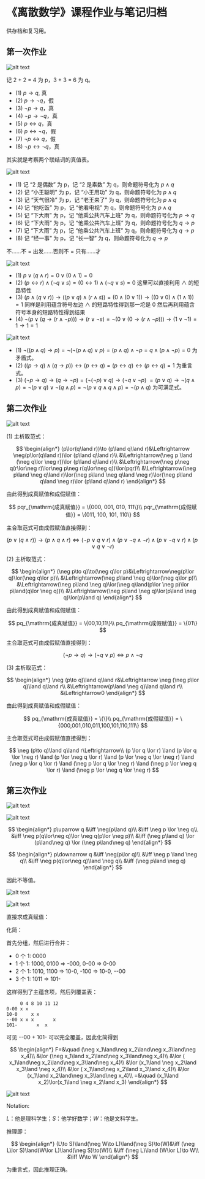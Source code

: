 # 《离散数学》课程作业与笔记归档

供存档和复习用。

## 第一次作业

![alt text](image-15.png)

记 2 + 2 = 4 为 p，3 + 3 = 6 为 q。

- (1) $p\rightarrow q$, 真
- (2) $p\rightarrow \neg q$，假
- (3) $\neg p\rightarrow q$，真
- (4) $\neg p\rightarrow \neg q$，真
- (5) $p\leftrightarrow q$，真
- (6) $p\leftrightarrow \neg q$，假
- (7) $\neg p\leftrightarrow q$，假
- (8) $\neg p\leftrightarrow \neg q$，真

其实就是考察两个联结词的真值表。

![alt text](image-16.png)

- (1) 记 “2 是偶数” 为 p，记 “2 是素数” 为 q，则命题符号化为 $p\land q$
- (2) 记 “小王聪明” 为 p，记 “小王用功” 为 q，则命题符号化为 $p\land q$
- (3) 记 “天气很冷” 为 p，记 “老王来了” 为 q，则命题符号化为 $p\land q$
- (4) 记 “他吃饭” 为 p，记 “他看电视” 为 q，则命题符号化为 $p\land q$
- (5) 记 “下大雨” 为 p，记 “他乘公共汽车上班” 为 q，则命题符号化为 $p\rightarrow q$
- (6) 记 “下大雨” 为 p，记 “他乘公共汽车上班” 为 q，则命题符号化为 $q\rightarrow p$
- (7) 记 “下大雨” 为 p，记 “他乘公共汽车上班” 为 q，则命题符号化为 $q\rightarrow p$
- (8) 记 “经一事” 为 p，记 “长一智” 为 q，则命题符号化为 $q\rightarrow p$

不……不 = 出发……否则不 = 只有……才

![alt text](image-17.png)

- (1) $p\lor (q\land r)=0\lor (0\land 1)=0$
- (2) $(p\leftrightarrow r)\land (\neg q\lor s)=(0\leftrightarrow 1)\land (\neg q\lor s)=0$ 这里可以直接利用 $\land$ 的短路特性
- (3) $(p\land (q\lor r))\rightarrow ((p\lor q)\land(r\land s))=(0\land (0\lor 1))\rightarrow ((0\lor 0)\land(1\land 1))=1$ 同样是利用蕴含符号左边 $\land$ 的短路特性得到那一坨是 $0$ 然后再利用蕴含符号本身的短路特性得到结果
- (4) $\neg (p\lor (q\rightarrow (r\land \neg p)))\rightarrow (r\lor \neg s)=\neg (0\lor (0\rightarrow (r\land \neg p)))\rightarrow (1\lor \neg 1)=1\rightarrow 1=1$

![alt text](image-18.png)

- (1) $\neg((p \land q) \to p)=\neg (\neg (p \land q)\lor p)=(p \land q)\land \neg p=q\land( p\land\neg p)=0$ 为矛盾式。
- (2) $((p \to q) \land (q \to p)) \leftrightarrow (p \leftrightarrow q)=(p \leftrightarrow q)\leftrightarrow(p \leftrightarrow q)=1$ 为重言式。
- (3) $(\neg p \to q) \to (q \to \neg p)=(\neg(\neg p) \lor q)\to (\neg q \lor \neg p)$
$=(p \lor q)\to \neg(q \land p)=\neg(p \lor q)\lor \neg(q \land p)=\neg(p \lor q\land q \land p)=\neg(p\land q)$ 为可满足式。

## 第二次作业

![alt text](image-22.png)

(1)
主析取范式：

$$
\begin{align*}
    (p\lor(q\land r))\to (p\land q\land r)&\Leftrightarrow \neg(p\lor(q\land r))\lor (p\land q\land r)\\
    &\Leftrightarrow(\neg p \land (\neg q\lor \neg r))\lor (p\land q\land r)\\
    &\Leftrightarrow(\neg p\neg q(r\lor\neg r)\lor\neg p\neg r(q\lor\neg q))\lor(pqr)\\
    &\Leftrightarrow(\neg p\land \neg q\land r)\lor(\neg p\land \neg q\land \neg r)\lor(\neg p\land q\land \neg r)\lor (p\land q\land r)
\end{align*}
$$

由此得到成真赋值和成假赋值：

$$
pqr_{\mathrm{成真赋值}} = \{000, 001, 010, 111\}\\
pqr_{\mathrm{成假赋值}} = \{011, 100, 101, 110\}
$$

主合取范式可由成假赋值直接得到：

$$
(p\lor(q\land r))\to (p\land q\land r)\Leftrightarrow(\neg p\lor q\lor r)\land(p\lor \neg q\land \neg r)\land(p\lor \neg q\lor r)\land (p\lor q\lor \neg r)
$$

(2)
主析取范式：

$$
\begin{align*}
    (\neg p\to q)\to(\neg q\lor p)&\Leftrightarrow\neg(p\lor q)\lor(\neg q\lor p)\\
    &\Leftrightarrow(\neg p\land \neg q)\lor(\neg q\lor p)\\
    &\Leftrightarrow(\neg p\land \neg q)\lor(\neg q\land(p\lor \neg p)\lor p\land(q\lor \neg q))\\
    &\Leftrightarrow(\neg p\land \neg q)\lor(p\land \neg q)\lor(p\land q)
\end{align*}
$$

由此得到成真赋值和成假赋值：

$$
pq_{\mathrm{成真赋值}} = \{00,10,11\}\\
pq_{\mathrm{成假赋值}} = \{01\}
$$

主合取范式可由成假赋值直接得到：

$$
(\neg p\to q)\to(\neg q\lor p)\Leftrightarrow p\land\neg q
$$

(3)
主析取范式：

$$
\begin{align*}
    \neg (p\to q)\land q\land r&\Leftrightarrow \neg (\neg p\lor q)\land q\land r\\
    &\Leftrightarrow(p\land \neg q)\land q\land r\\
    &\Leftrightarrow0
\end{align*}
$$

由此得到成真赋值和成假赋值：

$$
pq_{\mathrm{成真赋值}} = \{\}\\
pq_{\mathrm{成假赋值}} = \{000,001,010,011,100,101,110,111\}
$$

主合取范式可由成假赋值直接得到：

$$
\neg (p\to q)\land q\land r\Leftrightarrow\\
(p \lor q \lor r) \land (p \lor q \lor \neg r) \land (p \lor \neg q \lor r) \land (p \lor \neg q \lor \neg r) \land (\neg p \lor q \lor r) \land (\neg p \lor q \lor \neg r) \land (\neg p \lor \neg q \lor r) \land (\neg p \lor \neg q \lor \neg r)
$$

## 第三次作业

![alt text](image-46.png)

![alt text](image-47.png)

$$
\begin{align*}
    p\uparrow q &\iff \neg(p\land q)\\
    &\iff \neg p \lor \neg q\\
    &\iff \neg p(q\lor\neg q)\lor \neg q(p\lor \neg p)\\
    &\iff (\neg p\land q) \lor (p\land\neg q) \lor (\neg p\land\neg q)
\end{align*}
$$

$$
\begin{align*}
    p\downarrow q &\iff \neg(p\lor q)\\
    &\iff \neg p \land \neg q\\
    &\iff \neg p(q\lor\neg q)\land \neg q\\
    &\iff (\neg p\land \neg q)
\end{align*}
$$

因此不等值。

![alt text](image-48.png)

![alt text](image-49.png)

直接求成真赋值：


化简：

首先分组，然后进行合并：

- 0 个 1: 0000
- 1 个 1: 1000, 0100 => -000, 0-00 => 0-00
- 2 个 1: 1010, 1100 => 10-0, -100 => 10-0, --00
- 3 个 1: 1011 => 101-

这样得到了主蕴含项，然后列覆盖表：

```text
     0 4 8 10 11 12
0-00 x x
10-0     x x  
--00 x x x       x
101-       x  x
```

可见 --00 + 101- 可以完全覆盖，因此化简得到

$$
\begin{align*}
    F=&\quad (\neg x_1\land\neg x_2\land\neg x_3\land\neg x_4)\\
    &\lor (\neg x_1\land x_2\land\neg x_3\land\neg x_4)\\
    &\lor ( x_1\land\neg x_2\land\neg x_3\land\neg x_4)\\
    &\lor (x_1\land \neg x_2\land x_3\land \neg x_4)\\
    &\lor ( x_1\land\neg x_2\land x_3\land x_4)\\
    &\lor (x_1\land x_2\land\neg x_3\land\neg x_4)\\
    =&\quad (x_1\land x_2)\lor(x_1\land \neg x_2\land x_3)
\end{align*}
$$

![alt text](image-50.png)

Notation:

$L$：他是理科学生；$S$：他学好数学；$W$：他是文科学生。

推理即：

$$
\begin{align*}
    (L\to S)\land(\neg W\to L)\land(\neg S)\to(W)&\iff (\neg L\lor S)\land(W\lor L)\land(\neg S)\to(W)\\
    &\iff (\neg L)\land (W\lor L)\to W\\
    &\iff W\to W
\end{align*}
$$

为重言式，因此推理正确。
